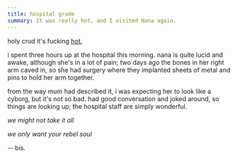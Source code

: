 ```yaml
---
title: hospital grade
summary: It was really hot, and I visited Nana again.
---
```


holy crud it's fucking [hot.](http://au.weather.yahoo.com/148/index_c.html)

i spent three hours up at the hospital this morning. nana is quite lucid and awake, although she's in a lot of pain; two days ago the bones in her right arm caved in, so she had surgery where they implanted sheets of metal and pins to hold her arm together.

from the way mum had described it, i was expecting her to look like a cyborg, but it's not so bad. had good conversation and joked around, so things are looking up; the hospital staff are simply wonderful.

*we might not take it all*

*we only want your rebel soul*

-- bis.